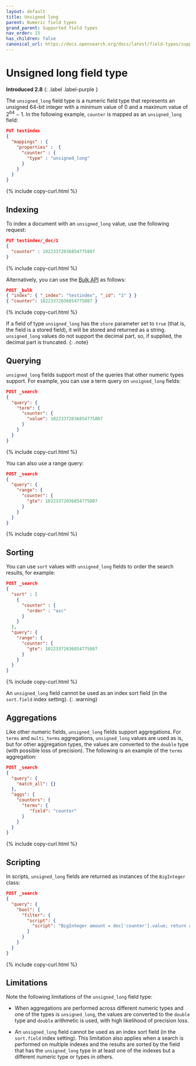 ```yaml
---
layout: default
title: Unsigned long
parent: Numeric field types
grand_parent: Supported field types
nav_order: 15
has_children: false
canonical_url: https://docs.opensearch.org/docs/latest/field-types/supported-field-types/unsigned-long/
---
```


# Unsigned long field type
**Introduced 2.8**
{: .label .label-purple }

The `unsigned_long` field type is a numeric field type that represents an unsigned 64-bit integer with a minimum value of 0 and a maximum value of 2<sup>64</sup> &minus; 1. In the following example, `counter` is mapped as an `unsigned_long` field:


```json
PUT testindex 
{
  "mappings" : {
    "properties" :  {
      "counter" : {
        "type" : "unsigned_long"
      }
    }
  }
}
```
{% include copy-curl.html %}

## Indexing  

To index a document with an `unsigned_long` value, use the following request:

```json
PUT testindex/_doc/1 
{
  "counter" : 10223372036854775807
}
```
{% include copy-curl.html %}

Alternatively, you can use the [Bulk API]({{site.url}}{{site.baseurl}}/api-reference/document-apis/bulk/) as follows:

```json
POST _bulk
{ "index": { "_index": "testindex", "_id": "1" } }
{ "counter": 10223372036854775807 }
```
{% include copy-curl.html %}

If a field of type `unsigned_long` has the `store` parameter set to `true` (that is, the field is a stored field), it will be stored and returned as a string. `unsigned_long` values do not support the decimal part, so, if supplied, the decimal part is truncated.
{: .note}

## Querying

`unsigned_long` fields support most of the queries that other numeric types support. For example, you can use a term query on `unsigned_long` fields:

```json
POST _search
{
  "query": {
    "term": {
      "counter": {
        "value": 10223372036854775807
      }
    }
  }
}
```
{% include copy-curl.html %}

You can also use a range query:

```json
POST _search
{
  "query": {
    "range": {
      "counter": {
        "gte": 10223372036854775807
      }
    }
  }
}
```
{% include copy-curl.html %}

## Sorting

You can use `sort` values with `unsigned_long` fields to order the search results, for example:

```json
POST _search
{
  "sort" : [
    { 
      "counter" : { 
        "order" : "asc" 
      } 
    }
  ],
  "query": {
    "range": {
      "counter": {
        "gte": 10223372036854775807
      }
    }
  }
}
```
{% include copy-curl.html %}


An `unsigned_long` field cannot be used as an index sort field (in the `sort.field` index setting).
{: .warning}

## Aggregations

Like other numeric fields, `unsigned_long` fields support aggregations. For `terms` and `multi_terms` aggregations, `unsigned_long` values are used as is, but for other aggregation types, the values are converted to the `double` type (with possible loss of precision). The following is an example of the `terms` aggregation:

```json
POST _search
{
  "query": {
    "match_all": {}
  },
  "aggs": {
    "counters": {
      "terms": { 
         "field": "counter" 
      }
    }
  }
}
```
{% include copy-curl.html %}

## Scripting

In scripts, `unsigned_long` fields are returned as instances of the `BigInteger` class: 

```json
POST _search
{
  "query": {
    "bool": {
      "filter": {
        "script": {
          "script": "BigInteger amount = doc['counter'].value; return amount.compareTo(BigInteger.ZERO) > 0;"
        }
      }
    }
  }
}
```
{% include copy-curl.html %}


## Limitations

Note the following limitations of the `unsigned_long` field type:

- When aggregations are performed across different numeric types and one of the types is `unsigned_long`, the values are converted to the `double` type and `double` arithmetic is used, with high likelihood of precision loss.

- An `unsigned_long` field cannot be used as an index sort field (in the `sort.field` index setting). This limitation also applies when a search is performed on multiple indexes and the results are sorted by the field that has the `unsigned_long` type in at least one of the indexes but a different numeric type or types in others. 